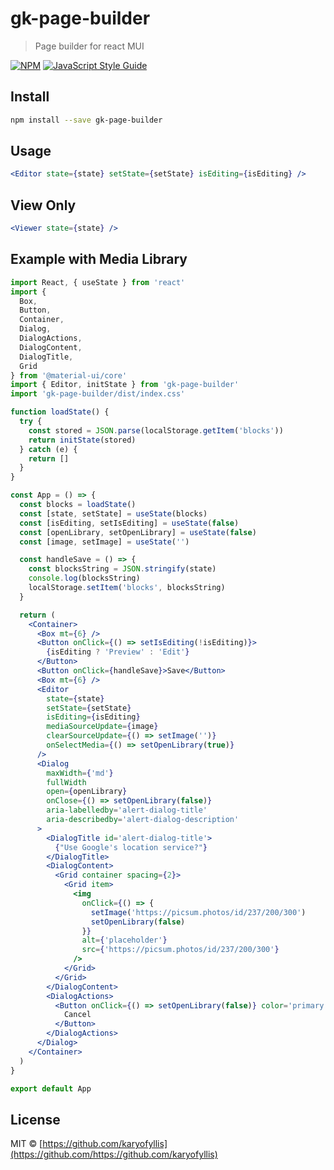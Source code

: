 # gk-page-builder

> Page builder for react MUI

[![NPM](https://img.shields.io/npm/v/gk-page-builder.svg)](https://www.npmjs.com/package/gk-page-builder) [![JavaScript Style Guide](https://img.shields.io/badge/code_style-standard-brightgreen.svg)](https://standardjs.com)

## Install

```bash
npm install --save gk-page-builder
```

## Usage

```jsx
<Editor state={state} setState={setState} isEditing={isEditing} />
```

## View Only

```jsx
<Viewer state={state} />
```

## Example with Media Library

```jsx
import React, { useState } from 'react'
import {
  Box,
  Button,
  Container,
  Dialog,
  DialogActions,
  DialogContent,
  DialogTitle,
  Grid
} from '@material-ui/core'
import { Editor, initState } from 'gk-page-builder'
import 'gk-page-builder/dist/index.css'

function loadState() {
  try {
    const stored = JSON.parse(localStorage.getItem('blocks'))
    return initState(stored)
  } catch (e) {
    return []
  }
}

const App = () => {
  const blocks = loadState()
  const [state, setState] = useState(blocks)
  const [isEditing, setIsEditing] = useState(false)
  const [openLibrary, setOpenLibrary] = useState(false)
  const [image, setImage] = useState('')

  const handleSave = () => {
    const blocksString = JSON.stringify(state)
    console.log(blocksString)
    localStorage.setItem('blocks', blocksString)
  }

  return (
    <Container>
      <Box mt={6} />
      <Button onClick={() => setIsEditing(!isEditing)}>
        {isEditing ? 'Preview' : 'Edit'}
      </Button>
      <Button onClick={handleSave}>Save</Button>
      <Box mt={6} />
      <Editor
        state={state}
        setState={setState}
        isEditing={isEditing}
        mediaSourceUpdate={image}
        clearSourceUpdate={() => setImage('')}
        onSelectMedia={() => setOpenLibrary(true)}
      />
      <Dialog
        maxWidth={'md'}
        fullWidth
        open={openLibrary}
        onClose={() => setOpenLibrary(false)}
        aria-labelledby='alert-dialog-title'
        aria-describedby='alert-dialog-description'
      >
        <DialogTitle id='alert-dialog-title'>
          {"Use Google's location service?"}
        </DialogTitle>
        <DialogContent>
          <Grid container spacing={2}>
            <Grid item>
              <img
                onClick={() => {
                  setImage('https://picsum.photos/id/237/200/300')
                  setOpenLibrary(false)
                }}
                alt={'placeholder'}
                src={'https://picsum.photos/id/237/200/300'}
              />
            </Grid>
          </Grid>
        </DialogContent>
        <DialogActions>
          <Button onClick={() => setOpenLibrary(false)} color='primary'>
            Cancel
          </Button>
        </DialogActions>
      </Dialog>
    </Container>
  )
}

export default App
```

## License

MIT © [https://github.com/karyofyllis](https://github.com/https://github.com/karyofyllis)
